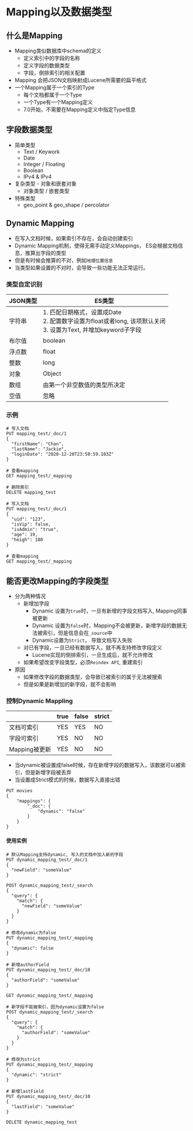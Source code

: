 # Mapping以及数据类型

## 什么是Mapping

- Mapping类似数据库中schema的定义
  - 定义索引中的字段的名称
  - 定义字段的数据类型
  - 字段，倒排索引的相关配置
- Mapping 会把JSON文档映射成Lucene所需要的扁平格式
- 一个Mapping属于一个索引的Type
  - 每个文档都属于一个Type
  - 一个Type有一个Mapping定义
  - 7.0开始，不需要在Mapping定义中指定Type信息



## 字段数据类型

- 简单类型
  - Text / Keywork
  - Date
  - Integer / Floating
  - Boolean
  - IPv4 & IPv4
- 复杂类型 - 对象和嵌套对象
  - 对象类型 / 嵌套类型
- 特殊类型
  - geo_point & geo_shape / percolator

## Dynamic Mapping

- 在写入文档时候，如果索引不存在，会自动创建索引
- Dynamic Mapping机制，使得无需手动定义Mappings， ES会根据文档信息，推算出字段的类型
- 但是有时候会推算的不对，例如`地理位置信息`
- 当类型如果设置的不对时，会导致一些功能无法正常运行。



### 类型自定识别

| JSON类型 | ES类型                                                       |
| -------- | ------------------------------------------------------------ |
| 字符串   | 1.  匹配日期格式，设置成Date<br />2. 配置数字设置为float或者long, 该项默认关闭<br />3. 设置为Text, 并增加keyword子字段 |
| 布尔值   | boolean                                                      |
| 浮点数   | float                                                        |
| 整数     | long                                                         |
| 对象     | Object                                                       |
| 数组     | 由第一个非空数值的类型所决定                                 |
| 空值     | 忽略                                                         |

### 示例

```http
# 写入文档
PUT mapping_test/_doc/1
{
  "firstName": "Chan",
  "lastName": "Jackie",
  "loginDate": "2020-12-20T23:50:59.103Z"
}

# 查看mapping
GET mapping_test/_mapping

# 删除索引
DELETE mapping_test

# 写入文档
PUT mapping_test/_doc/1
{
  "uid": "123",
  "isVip": false,
  "isAdmin": "true",
  "age": 19,
  "heigh": 180
}

# 查看mapping
GET mapping_test/_mapping
```



## 能否更改Mapping的字段类型

- 分为两种情况
  - 新增加字段
    - Dynamic 设置为`true`时，一旦有新增的字段文档写入, Mapping同事被更新
    - Dynamic 设置为`false`时，Mapping不会被更新，新增字段的数据无法被索引，但是信息会在`_source`中
    - Dynamic设置为`Strict`， 导致文档写入失败
  - 对已有字段，一旦已经有数据写入，就不再支持修改字段定义
    - Lucene实现的倒排索引，一旦生成后，就不允许修改
  - 如果希望改变字段类型，必须`Reindex API`, 重建索引
- 原因
  - 如果修改字段的数据类型，会导致已被索引的属于无法被搜索
  - 但是如果是新增加的新字段，就不会影响



### 控制Dynamic Mappling

|               | true | false | strict |
| ------------- | ---- | ----- | ------ |
| 文档可索引    | YES  | YES   | NO     |
| 字段可索引    | YES  | NO    | NO     |
| Mapping被更新 | YES  | NO    | NO     |

- 当dynamic被设置成false时候，存在新增字段的数据写入，该数据可以被索引，但是新增字段被丢弃
- 当设置成Strict模式的时候，数据写入直接出错

```http
PUT movies
{
	"mappings": {
		"_doc": {
			"dynamic": "false"
		}
	}
}
```

#### 使用实例

```http
# 默认Mapping支持dynamic, 写入的文档中加入新的字段
PUT dynamic_mapping_test/_doc/1
{
  "newField": "someValue"
}

POST dynamic_mapping_test/_search
{
  "query": {
    "match": {
      "newField": "someValue"
    }
  }
}

# 修改dynamic为false
PUT dynamic_mapping_test/_mapping
{
  "dynamic": false
}

# 新增authorField
PUT dynamic_mapping_test/_doc/10
{
  "authorField": "someValue"
}

GET dynamic_mapping_test/_mapping

# 新字段不能被索引，因为dynamic设置为false
POST dynamic_mapping_test/_search
{
  "query": {
    "match": {
      "authorField": "someValue"
    }
  }
}

# 修改为strict
PUT dynamic_mapping_test/_mapping
{
  "dynamic": "strict"
}

# 新增lastField
PUT dynamic_mapping_test/_doc/10
{
  "lastField": "someValue"
}

DELETE dynamic_mapping_test
```


